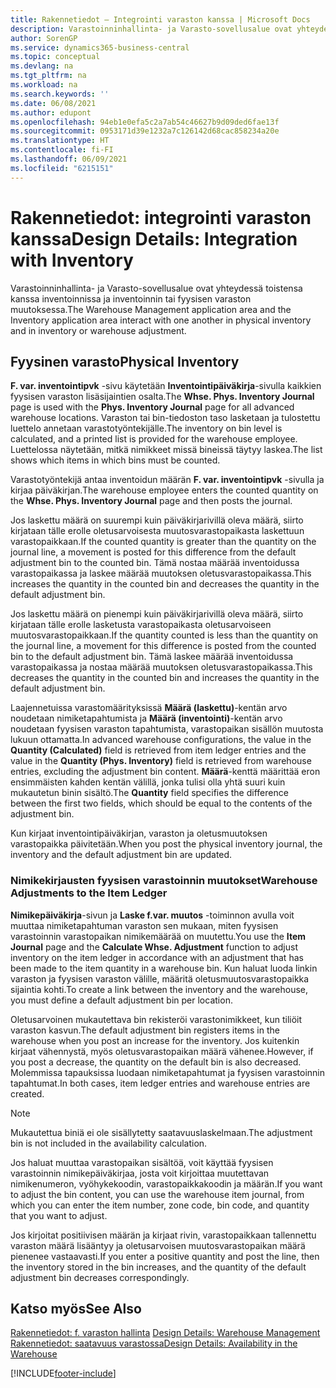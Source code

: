 ```yaml
---
title: Rakennetiedot – Integrointi varaston kanssa | Microsoft Docs
description: Varastoinninhallinta- ja Varasto-sovellusalue ovat yhteydessä toistensa kanssa inventoinnissa ja inventoinnin tai fyysisen varaston muutoksessa.
author: SorenGP
ms.service: dynamics365-business-central
ms.topic: conceptual
ms.devlang: na
ms.tgt_pltfrm: na
ms.workload: na
ms.search.keywords: ''
ms.date: 06/08/2021
ms.author: edupont
ms.openlocfilehash: 94eb1e0efa5c2a7ab54c46627b9d09ded6fae13f
ms.sourcegitcommit: 0953171d39e1232a7c126142d68cac858234a20e
ms.translationtype: HT
ms.contentlocale: fi-FI
ms.lasthandoff: 06/09/2021
ms.locfileid: "6215151"
---
```

# <a name="design-details-integration-with-inventory"></a><span data-ttu-id="e6e7d-103">Rakennetiedot: integrointi varaston kanssa</span><span class="sxs-lookup"><span data-stu-id="e6e7d-103">Design Details: Integration with Inventory</span></span>
<span data-ttu-id="e6e7d-104">Varastoinninhallinta- ja Varasto-sovellusalue ovat yhteydessä toistensa kanssa inventoinnissa ja inventoinnin tai fyysisen varaston muutoksessa.</span><span class="sxs-lookup"><span data-stu-id="e6e7d-104">The Warehouse Management application area and the Inventory application area interact with one another in physical inventory and in inventory or warehouse adjustment.</span></span>  
  
## <a name="physical-inventory"></a><span data-ttu-id="e6e7d-105">Fyysinen varasto</span><span class="sxs-lookup"><span data-stu-id="e6e7d-105">Physical Inventory</span></span>  
 <span data-ttu-id="e6e7d-106">**F. var. inventointipvk** -sivu käytetään **Inventointipäiväkirja**-sivulla kaikkien fyysisen varaston lisäsijaintien osalta.</span><span class="sxs-lookup"><span data-stu-id="e6e7d-106">The **Whse. Phys. Inventory Journal** page is used with the **Phys. Inventory Journal** page for all advanced warehouse locations.</span></span> <span data-ttu-id="e6e7d-107">Varaston tai bin-tiedoston taso lasketaan ja tulostettu luettelo annetaan varastotyöntekijälle.</span><span class="sxs-lookup"><span data-stu-id="e6e7d-107">The inventory on bin level is calculated, and a printed list is provided for the warehouse employee.</span></span> <span data-ttu-id="e6e7d-108">Luettelossa näytetään, mitkä nimikkeet missä bineissä täytyy laskea.</span><span class="sxs-lookup"><span data-stu-id="e6e7d-108">The list shows which items in which bins must be counted.</span></span>  
  
 <span data-ttu-id="e6e7d-109">Varastotyöntekijä antaa inventoidun määrän **F. var. inventointipvk** -sivulla ja kirjaa päiväkirjan.</span><span class="sxs-lookup"><span data-stu-id="e6e7d-109">The warehouse employee enters the counted quantity on the **Whse. Phys. Inventory Journal** page and then posts the journal.</span></span>  
  
 <span data-ttu-id="e6e7d-110">Jos laskettu määrä on suurempi kuin päiväkirjarivillä oleva määrä, siirto kirjataan tälle erolle oletusarvoisesta muutosvarastopaikasta laskettuun varastopaikkaan.</span><span class="sxs-lookup"><span data-stu-id="e6e7d-110">If the counted quantity is greater than the quantity on the journal line, a movement is posted for this difference from the default adjustment bin to the counted bin.</span></span> <span data-ttu-id="e6e7d-111">Tämä nostaa määrää inventoidussa varastopaikassa ja laskee määrää muutoksen oletusvarastopaikassa.</span><span class="sxs-lookup"><span data-stu-id="e6e7d-111">This increases the quantity in the counted bin and decreases the quantity in the default adjustment bin.</span></span>  
  
 <span data-ttu-id="e6e7d-112">Jos laskettu määrä on pienempi kuin päiväkirjarivillä oleva määrä, siirto kirjataan tälle erolle lasketusta varastopaikasta oletusarvoiseen muutosvarastopaikkaan.</span><span class="sxs-lookup"><span data-stu-id="e6e7d-112">If the quantity counted is less than the quantity on the journal line, a movement for this difference is posted from the counted bin to the default adjustment bin.</span></span> <span data-ttu-id="e6e7d-113">Tämä laskee määrää inventoidussa varastopaikassa ja nostaa määrää muutoksen oletusvarastopaikassa.</span><span class="sxs-lookup"><span data-stu-id="e6e7d-113">This decreases the quantity in the counted bin and increases the quantity in the default adjustment bin.</span></span>  
  
 <span data-ttu-id="e6e7d-114">Laajennetuissa varastomäärityksissä **Määrä (laskettu)**-kentän arvo noudetaan nimiketapahtumista ja **Määrä (inventointi)**-kentän arvo noudetaan fyysisen varaston tapahtumista, varastopaikan sisällön muutosta lukuun ottamatta.</span><span class="sxs-lookup"><span data-stu-id="e6e7d-114">In advanced warehouse configurations, the value in the **Quantity (Calculated)** field is retrieved from item ledger entries and the value in the **Quantity (Phys. Inventory)** field is retrieved from warehouse entries, excluding the adjustment bin content.</span></span> <span data-ttu-id="e6e7d-115">**Määrä**-kenttä määrittää eron ensimmäisten kahden kentän välillä, jonka tulisi olla yhtä suuri kuin mukautetun binin sisältö.</span><span class="sxs-lookup"><span data-stu-id="e6e7d-115">The **Quantity** field specifies the difference between the first two fields, which should be equal to the contents of the adjustment bin.</span></span>  
  
 <span data-ttu-id="e6e7d-116">Kun kirjaat inventointipäiväkirjan, varaston ja oletusmuutoksen varastopaikka päivitetään.</span><span class="sxs-lookup"><span data-stu-id="e6e7d-116">When you post the physical inventory journal, the inventory and the default adjustment bin are updated.</span></span>  
  
### <a name="warehouse-adjustments-to-the-item-ledger"></a><span data-ttu-id="e6e7d-117">Nimikekirjausten fyysisen varastoinnin muutokset</span><span class="sxs-lookup"><span data-stu-id="e6e7d-117">Warehouse Adjustments to the Item Ledger</span></span>  
 <span data-ttu-id="e6e7d-118">**Nimikepäiväkirja**-sivun ja **Laske f.var. muutos** -toiminnon avulla voit muuttaa nimiketapahtuman varaston sen mukaan, miten fyysisen varastoinnin varastopaikan nimikemäärää on muutettu.</span><span class="sxs-lookup"><span data-stu-id="e6e7d-118">You use the **Item Journal** page and the **Calculate Whse. Adjustment** function to adjust inventory on the item ledger in accordance with an adjustment that has been made to the item quantity in a warehouse bin.</span></span> <span data-ttu-id="e6e7d-119">Kun haluat luoda linkin varaston ja fyysisen varaston välille, määritä oletusmuutosvarastopaikka sijaintia kohti.</span><span class="sxs-lookup"><span data-stu-id="e6e7d-119">To create a link between the inventory and the warehouse, you must define a default adjustment bin per location.</span></span>  
  
 <span data-ttu-id="e6e7d-120">Oletusarvoinen mukautettava bin rekisteröi varastonimikkeet, kun tiliöit varaston kasvun.</span><span class="sxs-lookup"><span data-stu-id="e6e7d-120">The default adjustment bin registers items in the warehouse when you post an increase for the inventory.</span></span> <span data-ttu-id="e6e7d-121">Jos kuitenkin kirjaat vähennystä, myös oletusvarastopaikan määrä vähenee.</span><span class="sxs-lookup"><span data-stu-id="e6e7d-121">However, if you post a decrease, the quantity on the default bin is also decreased.</span></span> <span data-ttu-id="e6e7d-122">Molemmissa tapauksissa luodaan nimiketapahtumat ja fyysisen varastoinnin tapahtumat.</span><span class="sxs-lookup"><span data-stu-id="e6e7d-122">In both cases, item ledger entries and warehouse entries are created.</span></span>  
  
> [!NOTE]  
>  <span data-ttu-id="e6e7d-123">Mukautettua biniä ei ole sisällytetty saatavuuslaskelmaan.</span><span class="sxs-lookup"><span data-stu-id="e6e7d-123">The adjustment bin is not included in the availability calculation.</span></span>  
  
 <span data-ttu-id="e6e7d-124">Jos haluat muuttaa varastopaikan sisältöä, voit käyttää fyysisen varastoinnin nimikepäiväkirjaa, josta voit kirjoittaa muutettavan nimikenumeron, vyöhykekoodin, varastopaikkakoodin ja määrän.</span><span class="sxs-lookup"><span data-stu-id="e6e7d-124">If you want to adjust the bin content, you can use the warehouse item journal, from which you can enter the item number, zone code, bin code, and quantity that you want to adjust.</span></span>  
  
 <span data-ttu-id="e6e7d-125">Jos kirjoitat positiivisen määrän ja kirjaat rivin, varastopaikkaan tallennettu varaston määrä lisääntyy ja oletusarvoisen muutosvarastopaikan määrä pienenee vastaavasti.</span><span class="sxs-lookup"><span data-stu-id="e6e7d-125">If you enter a positive quantity and post the line, then the inventory stored in the bin increases, and the quantity of the default adjustment bin decreases correspondingly.</span></span>  
  
## <a name="see-also"></a><span data-ttu-id="e6e7d-126">Katso myös</span><span class="sxs-lookup"><span data-stu-id="e6e7d-126">See Also</span></span>  
 <span data-ttu-id="e6e7d-127">[Rakennetiedot: f. varaston hallinta](design-details-warehouse-management.md) </span><span class="sxs-lookup"><span data-stu-id="e6e7d-127">[Design Details: Warehouse Management](design-details-warehouse-management.md) </span></span>  
 [<span data-ttu-id="e6e7d-128">Rakennetiedot: saatavuus varastossa</span><span class="sxs-lookup"><span data-stu-id="e6e7d-128">Design Details: Availability in the Warehouse</span></span>](design-details-availability-in-the-warehouse.md)

[!INCLUDE[footer-include](includes/footer-banner.md)]